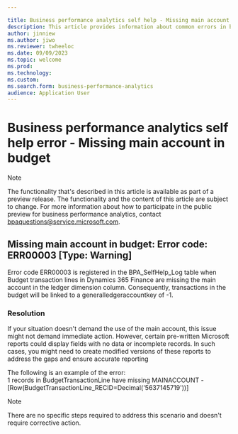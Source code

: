 ```yaml
---

title: Business performance analytics self help - Missing main account in budget
description: This article provides information about common errors in business performance analytics.
author: jinniew
ms.author: jiwo
ms.reviewer: twheeloc 
ms.date: 09/09/2023
ms.topic: welcome
ms.prod: 
ms.technology:
ms.custom:
ms.search.form: business-performance-analytics
audience: Application User
---
```


# Business performance analytics self help error -  Missing main account in budget

> [!NOTE]
> The functionality that's described in this article is available as part of a preview release. The functionality and the content of this article are subject to change. For more information about how to participate in the public preview for business performance analytics, contact <bpaquestions@service.microsoft.com>.

## Missing main account in budget: Error code: ERR00003 [Type: Warning] 

Error code ERR00003 is registered in the BPA_SelfHelp_Log table when Budget transaction lines in Dynamics 365 Finance are missing the main account in the ledger dimension column. Consequently, transactions in the budget will be linked to a generalledgeraccountkey of -1. 

### Resolution 
If your situation doesn't demand the use of the main account, this issue might not demand immediate action. However, certain pre-written Microsoft reports could display fields with no data or incomplete records. In such cases, you might need to create modified versions of these reports to address the gaps and ensure accurate reporting  

The following is an example of the error:  
1 records in BudgetTransactionLine have missing MAINACCOUNT - [Row(BudgetTransactionLine_RECID=Decimal('5637145719'))]

>[!NOTE]
>There are no specific steps required to address this scenario and doesn't require corrective action. 

 
